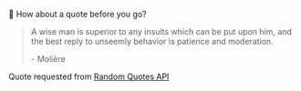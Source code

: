 📣 How about a quote before you go?

> A wise man is superior to any insults which can be put upon him, and the best reply to unseemly behavior is patience and moderation.
>
> <p>- Molière</p>

Quote requested from [Random Quotes API](https://github.com/lukePeavey/quotable)
